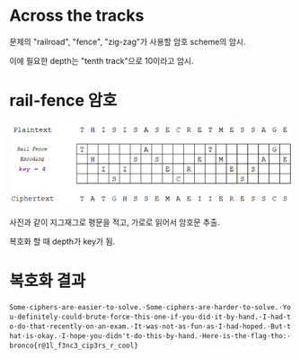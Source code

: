 # Across the tracks

문제의 "railroad", "fence", "zig-zag"가 사용할 암호 scheme의 암시.

이에 필요한 depth는 "tenth track"으로 10이라고 암시.

# rail-fence 암호

![alt text](railfence.png)

사진과 같이 지그재그로 평문을 적고, 가로로 읽어서 암호문 추출.

복호화 할 때 depth가 key가 됨.

# 복호화 결과

`Some·ciphers·are·easier·to·solve.·Some·ciphers·are·harder·to·solve.·You·definitely·could·brute·force·this·one·if·you·did·it·by·hand.·I·had·to·do·that·recently·on·an·exam.·It·was·not·as·fun·as·I·had·hoped.·But·that·is·okay.·I·hope·you·didn't·do·this·by·hand.·Here·is·the·flag·tho:·bronco{r@1l_f3nc3_cip3rs_r_cool}`